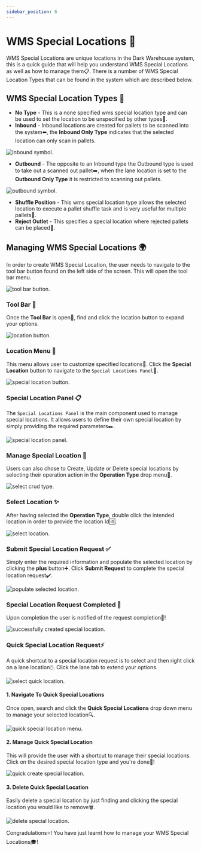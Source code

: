 ```yaml
---
sidebar_position: 6
---
```


# WMS Special Locations :round_pushpin:
WMS Special Locations are unique locations in the Dark Warehouse system, this is a quick guide that will help you understand WMS Special Locations as well as how to manage them:clipboard:. There is a number of WMS Special Location Types that can be found in the system which are described below.

## WMS Special Location Types :pushpin:

- **No Type** - This is a none specified wms special location type and can be used to set the location to be unspecified by other types:no_entry_sign:.
- **Inbound** - Inbound locations are created for pallets to be scanned into the system:arrow_left:, the **Inbound Only Type** indicates that the selected location can only scan in pallets.

![inbound symbol](assets/wms-special-locations/inbound-symbol.png "inbound symbol").

- **Outbound** - The opposite to an Inbound type the Outbound type is used to take out a scanned out pallet:arrow_right:, when the lane location is set to the **Outbound Only Type** it is restricted to scanning out pallets.

![outbound symbol](assets/wms-special-locations/outbound-symbol.png "outbound symbol").

- **Shuffle Position** - This wms special location type allows the selected location to execute a pallet shuffle task and is very useful for multiple pallets:repeat:.
- **Reject Outlet** - This specifies a special location where rejected pallets can be placed:put_litter_in_its_place:.

## Managing WMS Special Locations :earth_africa:
In order to create WMS Special Location, the user needs to navigate to the tool bar button found on the left side of the screen. This will open the tool bar menu.

![tool bar button](assets/wms-special-locations/tool-bar-button.png "tool bar button").

### Tool Bar :hammer:

Once the **Tool Bar** is open:open_file_folder:, find and click the location button to expand your options.

![location button](assets/wms-special-locations/location-button.png "location button").

### Location Menu :page_facing_up:

This menu allows user to customize specified locations:wrench:. Click the **Special Location** button to navigate to the `Special Locations Panel`🎯.

![special location button](assets/wms-special-locations/special-location-button.png "special location button").

### Special Location Panel :clipboard:

The `Special Locations Panel` is the main component used to manage special locations. It allows users to define their own special location by simply providing the required parameters:black_nib:.

![special location panel](assets/wms-special-locations/special-location-panel.png "special location panel").

### Manage Special Location :necktie:

Users can also chose to Create, Update or Delete special locations by selecting their operation action in the **Operation Type** drop menu:passport_control:.

![select crud type](assets/wms-special-locations/select-crud-type.png "select crud type").

### Select Location :sparkles:

After having selected the **Operation Type**, double click the intended location in order to provide the location Id:id:.

![select location](assets/wms-special-locations/select-location.png "select location").

### Submit Special Location Request :white_check_mark:

Simply enter the required information and populate the selected location by clicking the **plus** button:heavy_plus_sign:. Click **Submit Request** to complete the special location request:heavy_check_mark:.

![populate selected location](assets/wms-special-locations/populate-selected-location.png "populate selected location").


### Special Location Request Completed :bell:

Upon completion the user is notified of the request completion:confetti_ball:!

![successfully created special location](assets/wms-special-locations/successfully-created-special-location.png "successfully created special location").

### Quick Special Location Request:zap:

A quick shortcut to a special location request is to select and then right click on a lane location:computer_mouse:. Click the lane tab to extend your options.

![select quick location](assets/wms-special-locations/select-for-quick-special-location.png "select quick location").

#### 1. Navigate To Quick Special Locations

Once open, search and click the **Quick Special Locations** drop down menu to manage your selected location:mag:.

![quick special location menu](assets/wms-special-locations/nav-to-quick-special-location-menu.png "quick special location menu").

#### 2. Manage Quick Special Location

This will provide the user with a shortcut to manage their special locations. Click on the desired special location type and you're done:tada:!

![quick create special location](assets/wms-special-locations/quick-create-special-location-type.png "quick create special location").

#### 3. Delete Quick Special Location

Easily delete a special location by just finding and clicking the special location you would like to remove🗑️.

![delete special location](assets/wms-special-locations/delete-special-location-type.png "delete special location").

Congradulations:star:! You have just learnt how to manage your WMS Special Locations:mortar_board:!